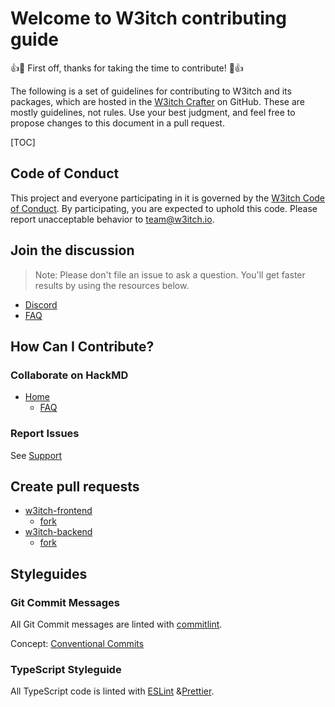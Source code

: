# Welcome to W3itch contributing guide

:+1::tada: First off, thanks for taking the time to contribute! :tada::+1:

The following is a set of guidelines for contributing to W3itch and its packages, which are hosted in the [W3itch Crafter](https://github.com/w3itch-crafter) on GitHub. These are mostly guidelines, not rules. Use your best judgment, and feel free to propose changes to this document in a pull request.

[TOC]

## Code of Conduct

This project and everyone participating in it is governed by the [W3itch Code of Conduct](CODE_OF_CONDUCT.md). By participating, you are expected to uphold this code. Please report unacceptable behavior to [team@w3itch.io](mailto:team@w3itch.io).

## Join the discussion

> Note: Please don't file an issue to ask a question. You'll get faster results by using the resources below.

- [Discord](https://discord.gg/9eytfsyKPG)
- [FAQ](faq.md)

## How Can I Contribute?

### Collaborate on HackMD

- [Home](https://hackmd.io/@w3itch-crafter)
  - [FAQ](https://hackmd.io/_GdOYtneRJuwod70xTX5gQ)

### Report Issues

See [Support](./support.md)

## Create pull requests

- [w3itch-frontend](https://github.com/w3itch-crafter/w3itch-frontend/pulls)
  - [fork](https://github.com/w3itch-crafter/w3itch-frontend/fork)
- [w3itch-backend](https://github.com/w3itch-crafter/w3itch-backend/pulls)
  - [fork](https://github.com/w3itch-crafter/w3itch-backend/fork)

## Styleguides

### Git Commit Messages

All Git Commit messages are linted with [commitlint](https://commitlint.js.org/#/).

Concept: [Conventional Commits](https://www.conventionalcommits.org/en/v1.0.0/)

### TypeScript Styleguide

All TypeScript code is linted with [ESLint](https://eslint.org/) &[Prettier](https://prettier.io/).
